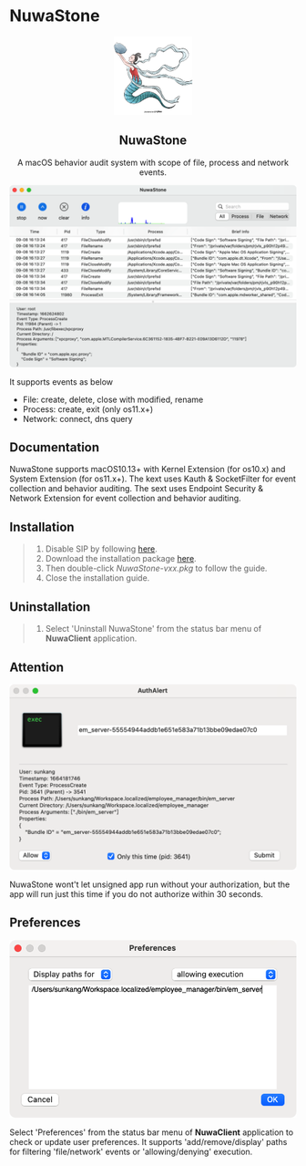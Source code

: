 # NuwaStone

<p align="center">
    <div align="center"><img src=https://raw.githubusercontent.com/ConradSun/NuwaStone/main/Docs/nuwa.png width=138  /></div>
    <h2 align="center">NuwaStone</h2>
    <div align="center">A macOS behavior audit system with scope of file, process and network events.</div>
</p>

<p align="center"><img src="https://raw.githubusercontent.com/ConradSun/NuwaStone/main/Docs/NuwaStone.png"></p>

It supports events as below

- File: create, delete, close with modified, rename
- Process: create, exit (only os11.x+)
- Network: connect, dns query

## Documentation

NuwaStone supports macOS10.13+ with Kernel Extension (for os10.x) and System Extension (for os11.x+).
The kext uses Kauth & SocketFilter for event collection and behavior auditing.
The sext uses Endpoint Security & Network Extension for event collection and behavior auditing.

## Installation

> 1.  Disable SIP by following [here](https://developer.apple.com/documentation/security/disabling_and_enabling_system_integrity_protection).
> 2.  Download the installation package [here](https://github.com/ConradSun/NuwaStone/releases).
> 3.  Then double-click _NuwaStone-vxx.pkg_ to follow the guide.
> 4.  Close the installation guide.

## Uninstallation

> 1.  Select 'Uninstall NuwaStone' from the status bar menu of **NuwaClient** application.

## Attention

<p align="center"><img src="https://raw.githubusercontent.com/ConradSun/NuwaStone/main/Docs/AuthAllert.png" width=512></p>

NuwaStone wont't let unsigned app run without your authorization, but the app will run just this time if you do not authorize within 30 seconds.

## Preferences

<p align="center"><img src="https://raw.githubusercontent.com/ConradSun/NuwaStone/main/Docs/Preferences.png" width=512></p>

Select 'Preferences' from the status bar menu of **NuwaClient** application to check or update user preferences.
It supports 'add/remove/display' paths for filtering 'file/network' events or 'allowing/denying' execution.